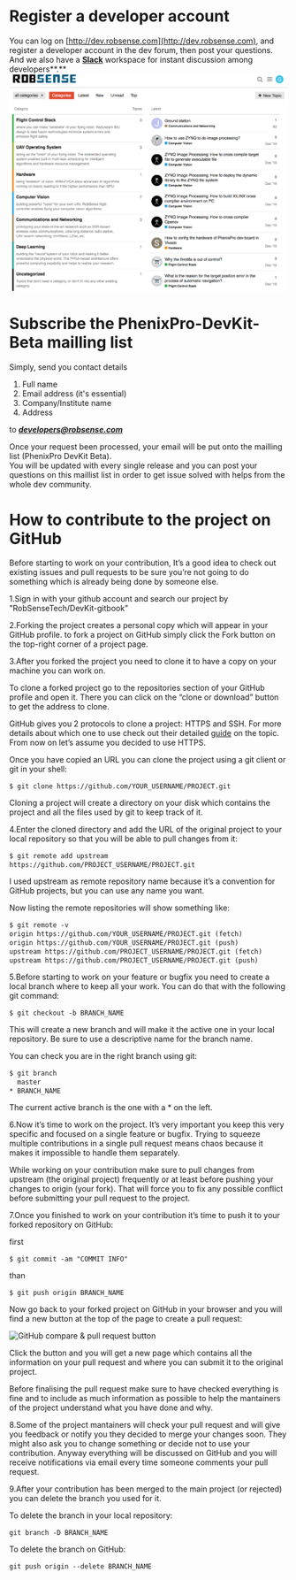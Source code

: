 # Register a developer account

You can log on [http://dev.robsense.com](http://dev.robsense.com), and register a developer account in the dev forum, then post your questions. And we also have a [**Slack**](https://slack-invitation-auto.herokuapp.com) workspace for instant discussion among developers**.**  
![](/chapter1/images/forum.png)

# Subscribe the PhenixPro-DevKit-Beta mailling list

Simply, send you contact details

1. Full name
2. Email address \(it's essential\)
3. Company/Institute name
4. Address

to _**developers@robsense.com**_

Once your request been processed, your email will be put onto the mailling list \(PhenixPro DevKit Beta\).  
You will be updated with every single release and you can post your questions on this maillist list in order to get issue solved with helps from the whole dev community.

# How to contribute to the project on GitHub

Before starting to work on your contribution, It’s a good idea to check out existing issues and pull requests to be sure you’re not going to do something which is already being done by someone else.

1.Sign in with your github account and search our project by "RobSenseTech/DevKit-gitbook"

2.Forking the project creates a personal copy which will appear in your GitHub profile. to fork a project on GitHub simply click the Fork button on the top-right corner of a project page.

3.After you forked the project you need to clone it to have a copy on your machine you can work on.

To clone a forked project go to the repositories section of your GitHub profile and open it. There you can click on the “clone or download” button to get the address to clone.

GitHub gives you 2 protocols to clone a project: HTTPS and SSH. For more details about which one to use check out their detailed [guide](https://help.github.com/articles/which-remote-url-should-i-use/) on the topic. From now on let’s assume you decided to use HTTPS.

Once you have copied an URL you can clone the project using a git client or git in your shell:

```
$ git clone https://github.com/YOUR_USERNAME/PROJECT.git
```

Cloning a project will create a directory on your disk which contains the project and all the files used by git to keep track of it.

4.Enter the cloned directory and add the URL of the original project to your local repository so that you will be able to pull changes from it:

```
$ git remote add upstream https://github.com/PROJECT_USERNAME/PROJECT.git
```

I used upstream as remote repository name because it’s a convention for GitHub projects, but you can use any name you want.

Now listing the remote repositories will show something like:

```
$ git remote -v
origin https://github.com/YOUR_USERNAME/PROJECT.git (fetch)
origin https://github.com/YOUR_USERNAME/PROJECT.git (push)
upstream https://github.com/PROJECT_USERNAME/PROJECT.git (fetch)
upstream https://github.com/PROJECT_USERNAME/PROJECT.git (push)
```

5.Before starting to work on your feature or bugfix you need to create a local branch where to keep all your work. You can do that with the following git command:

```
$ git checkout -b BRANCH_NAME
```

This will create a new branch and will make it the active one in your local repository. Be sure to use a descriptive name for the branch name.

You can check you are in the right branch using git:

```
$ git branch
  master
* BRANCH_NAME
```

The current active branch is the one with a \* on the left.

6.Now it’s time to work on the project. It’s very important you keep this very specific and focused on a single feature or bugfix. Trying to squeeze multiple contributions in a single pull request means chaos because it makes it impossible to handle them separately.

While working on your contribution make sure to pull changes from upstream \(the original project\) frequently or at least before pushing your changes to origin \(your fork\). That will force you to fix any possible conflict before submitting your pull request to the project.

7.Once you finished to work on your contribution it’s time to push it to your forked repository on GitHub:

first

```
$ git commit -am "COMMIT INFO"
```

than

```
$ git push origin BRANCH_NAME
```

Now go back to your forked project on GitHub in your browser and you will find a new button at the top of the page to create a pull request:

![GitHub compare &amp; pull request button](http://blog.davidecoppola.com/wp-content/uploads/2016/11/GitHub-compare_and_pull_request_button.png)

Click the button and you will get a new page which contains all the information on your pull request and where you can submit it to the original project.

Before finalising the pull request make sure to have checked everything is fine and to include as much information as possible to help the mantainers of the project understand what you have done and why.

8.Some of the project mantainers will check your pull request and will give you feedback or notify you they decided to merge your changes soon. They might also ask you to change something or decide not to use your contribution. Anyway everything will be discussed on GitHub and you will receive notifications via email every time someone comments your pull request.

9.After your contribution has been merged to the main project \(or rejected\) you can delete the branch you used for it.

To delete the branch in your local repository:

```
git branch -D BRANCH_NAME
```

To delete the branch on GitHub:

```
git push origin --delete BRANCH_NAME
```



